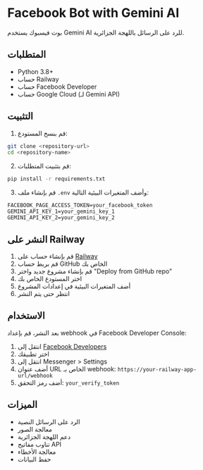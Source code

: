 # Facebook Bot with Gemini AI

بوت فيسبوك يستخدم Gemini AI للرد على الرسائل باللهجة الجزائرية.

## المتطلبات

- Python 3.8+
- حساب Railway
- حساب Facebook Developer
- حساب Google Cloud (لـ Gemini API)

## التثبيت

1. قم بنسخ المستودع:
```bash
git clone <repository-url>
cd <repository-name>
```

2. قم بتثبيت المتطلبات:
```bash
pip install -r requirements.txt
```

3. قم بإنشاء ملف `.env` وأضف المتغيرات البيئية التالية:
```
FACEBOOK_PAGE_ACCESS_TOKEN=your_facebook_token
GEMINI_API_KEY_1=your_gemini_key_1
GEMINI_API_KEY_2=your_gemini_key_2
```

## النشر على Railway

1. قم بإنشاء حساب على [Railway](https://railway.app/)
2. قم بربط حساب GitHub الخاص بك
3. قم بإنشاء مشروع جديد واختر "Deploy from GitHub repo"
4. اختر المستودع الخاص بك
5. أضف المتغيرات البيئية في إعدادات المشروع
6. انتظر حتى يتم النشر

## الاستخدام

بعد النشر، قم بإعداد webhook في Facebook Developer Console:
1. انتقل إلى [Facebook Developers](https://developers.facebook.com/)
2. اختر تطبيقك
3. انتقل إلى Messenger > Settings
4. أضف عنوان URL الخاص بـ webhook: `https://your-railway-app-url/webhook`
5. أضف رمز التحقق: `your_verify_token`

## الميزات

- الرد على الرسائل النصية
- معالجة الصور
- دعم اللهجة الجزائرية
- تناوب مفاتيح API
- معالجة الأخطاء
- حفظ البيانات 